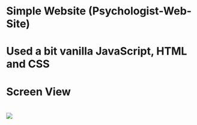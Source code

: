 
<h1>Simple Website (Psychologist-Web-Site)<h1>
<p>Used a bit vanilla JavaScript, HTML and CSS<p>



<h1>Screen View<h1>

![](./ekran.gif)